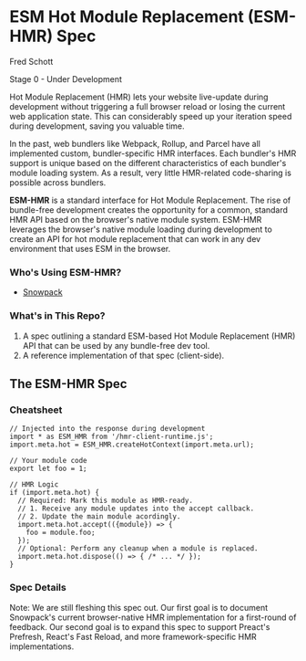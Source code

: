 # ESM Hot Module Replacement (ESM-HMR) Spec

Fred Schott

Stage 0 - Under Development

Hot Module Replacement (HMR) lets your website live-update during development without triggering a full browser reload or losing the current web application state. This can considerably speed up your iteration speed during development, saving you valuable time.

In the past, web bundlers like Webpack, Rollup, and Parcel have all implemented custom, bundler-specific HMR interfaces. Each bundler's HMR support is unique based on the different characteristics of each bundler's module loading system. As a result, very little HMR-related code-sharing is possible across bundlers.

**ESM-HMR** is a standard interface for Hot Module Replacement. The rise of bundle-free development creates the opportunity for a common, standard HMR API based on the browser's native module system. ESM-HMR leverages the browser's native module loading during development to create an API for hot module replacement that can work in any dev environment that uses ESM in the browser.

### Who's Using ESM-HMR?

- [Snowpack](http://snowpack.dev/)

### What's in This Repo?

1. A spec outlining a standard ESM-based Hot Module Replacement (HMR) API that can be used by any bundle-free dev tool.
2. A reference implementation of that spec (client-side).

## The ESM-HMR Spec

### Cheatsheet

```
// Injected into the response during development
import * as ESM_HMR from '/hmr-client-runtime.js';
import.meta.hot = ESM_HMR.createHotContext(import.meta.url);

// Your module code
export let foo = 1;

// HMR Logic
if (import.meta.hot) {
  // Required: Mark this module as HMR-ready.
  // 1. Receive any module updates into the accept callback.
  // 2. Update the main module acordingly.
  import.meta.hot.accept(({module}) => {
    foo = module.foo;
  });
  // Optional: Perform any cleanup when a module is replaced.
  import.meta.hot.dispose(() => { /* ... */ });
}
```

### Spec Details

Note: We are still fleshing this spec out. Our first goal is to document Snowpack's current browser-native HMR implementation for a first-round of feedback. Our second goal is to expand this spec to support Preact's Prefresh, React's Fast Reload, and more framework-specific HMR implementations. 
